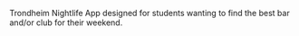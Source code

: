 Trondheim Nightlife App designed for students wanting to find the best bar and/or club for their weekend.
